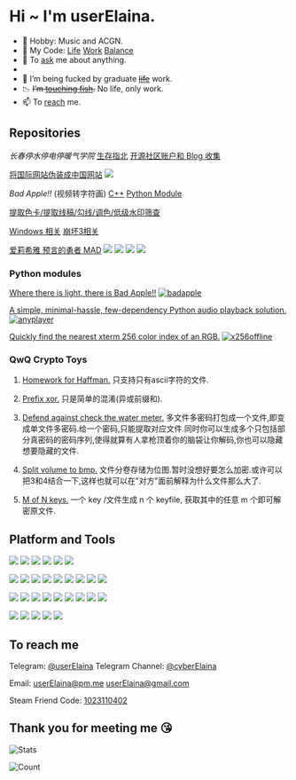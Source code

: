 # Hi ~ I'm userElaina.

- 🌸 Hobby: Music and ACGN.
- 🎵 My Code: [Life](https://github.com/userElaina) [Work](https://github.com/workelaina) [Balance](https://git.mil/)
- 💬 To [ask](https://github.com/userelaina/userelaina/issues) me about anything.
- 
- 🧪 I’m being fucked by graduate ~~[life](https://t.me/s/MSc_Daily)~~ work.
- 📉 ~~I’m [touching fish](https://telegra.ph/%E8%BA%BA%E5%B9%B3%E5%8D%B3%E6%98%AF%E6%AD%A3%E4%B9%89-06-23).~~ No life, only work.
- 📫 To [reach](#to-reach-me) me.

<!-- ## Content -->

<!-- Map of [Stick Fight: The Game](https://store.steampowered.com/app/674940/) -->
<!-- [![](https://img.shields.io/steam/downloads/2136043969?style=flat-square&logo=steam&label=QwQ)](https://steamcommunity.com/sharedfiles/filedetails/?id=2136043969) -->

## Repositories

*长春停水停电停暖气学院*
[生存指北](https://github.com/userElaina/Open-JLU)
[开源社区账户和 Blog 收集](https://github.com/userElaina/JLU-roll)

[将国际网站伪装成中国网站](https://github.com/userElaina/this-is-the-China-website)
[![](https://img.shields.io/greasyfork/dt/461427?style=flat-square&logo=greasyfork&label=Greasy%20Fork)](https://greasyfork.org/scripts/461427)

*Bad Apple!!* (视频转字符画)
[C++](https://github.com/bad-apple-lab/Bad-Apple)
[Python Module](https://github.com/bad-apple-lab/Bad-Apple-Python-Module)

[提取色卡/提取线稿/勾线/调色/低级水印筛查](https://github.com/userElaina/color-card)

[Windows 相关](https://github.com/userElaina/About-Windows)
[崩坏3相关](https://github.com/userElaina/Honkai-Impact-3rd)

[爱莉希雅 预言的勇者 MAD](https://github.com/userElaina/the-brave-Elysia-of-prophecy)
[![](https://img.shields.io/badge/Bilibili-有字幕-00a1d6?style=flat-square&logo=bilibili)](https://www.bilibili.com/video/BV1qTmrYKEUP)
[![](https://img.shields.io/badge/Bilibili-无字幕-00a1d6?style=flat-square&logo=bilibili)](https://www.bilibili.com/video/BV1ZTmrYKE3W)
[![](https://img.shields.io/badge/YouTube-有字幕-ff0000?style=flat-square&logo=youtube)](https://www.youtube.com/watch?v=EkEbB38t2Cg)
[![](https://img.shields.io/badge/YouTube-无字幕-ff0000?style=flat-square&logo=youtube)](https://www.youtube.com/watch?v=tHiDTm-ReIQ)

### Python modules

[Where there is light, there is Bad Apple!!](https://github.com/bad-apple-lab/Bad-Apple-Python-Module)
[![badapple](https://img.shields.io/pypi/v/badapple.svg?style=flat-square&logo=pypi&label=badapple)](https://pypi.org/project/badapple)

[A simple, minimal-hassle, few-dependency Python audio playback solution.](https://github.com/userElaina/anyplayer)
[![anyplayer](https://img.shields.io/pypi/v/anyplayer.svg?style=flat-square&logo=pypi&label=anyplayer)](https://pypi.org/project/anyplayer)

[Quickly find the nearest xterm 256 color index of an RGB.](https://github.com/userElaina/python-x256-offline)
[![x256offline](https://img.shields.io/pypi/v/x256offline.svg?style=flat-square&logo=pypi&label=x256offline)](https://pypi.org/project/x256offline)

### QwQ Crypto Toys

1. [Homework for Haffman.](https://github.com/userElaina/naive-Huffman)
只支持只有ascii字符的文件.

2. [Prefix xor.](https://github.com/userElaina/naive-confuse)
只是简单的混淆(异或前缀和).

3. [Defend against check the water meter.](https://github.com/userElaina/one-file-with-many-password)
多文件多密码打包成一个文件,即变成单文件多密码.给一个密码,只能提取对应文件.同时你可以生成多个只包括部分真密码的密码序列,使得就算有人拿枪顶着你的脑袋让你解码,你也可以隐藏想要隐藏的文件.

4. [Split volume to bmp.](https://github.com/userElaina/big-file-2-small-bmp)
文件分卷存储为位图.暂时没想好要怎么加密.或许可以把3和4结合一下,这样也就可以在"对方"面前解释为什么文件那么大了.

5. [M of N keys.](https://github.com/userElaina/m-of-n-keys)
一个 key /文件生成 n 个 keyfile, 获取其中的任意 m 个即可解密原文件.

## Platform and Tools

[![](https://img.shields.io/badge/Manjaro-37474f?style=flat-square&logo=manjaro)](https://manjaro.org/)
[![](https://img.shields.io/badge/Windows-0078d6?style=flat-square&logo=steamdeck)](https://store.steampowered.com/)
[![](https://img.shields.io/badge/Debian-a81d33?style=flat-square&logo=debian)](https://www.debian.org/)
[![](https://img.shields.io/badge/Proxmox%20VE-000000?style=flat-square&logo=proxmox)](https://www.proxmox.com/)
[![](https://img.shields.io/badge/Arch%20Linux-000000?style=flat-square&logo=arch-linux)](https://archlinux.org/)
[![](https://img.shields.io/badge/Ubuntu-2a001c?style=flat-square&logo=ubuntu)](https://ubuntu.com/)

[![](https://img.shields.io/badge/Python-ffd43b?style=flat-square&logo=python)](https://www.python.org/)
[![](https://img.shields.io/badge/C-5c6bc0?style=flat-square&logo=c)](https://en.wikipedia.org/wiki/C_(programming_language))
[![](https://img.shields.io/badge/C++-00599c?style=flat-square&logo=c%2B%2B)](https://en.wikipedia.org/wiki/C%2B%2B)
[![](https://img.shields.io/badge/Go-29beb0?style=flat-square&logo=go)](https://go.dev/)
[![](https://img.shields.io/badge/Java-f89820?style=flat-square&logo=openjdk)](https://www.java.com/)
[![](https://img.shields.io/badge/Lua-2c2d72?style=flat-square&logo=lua)](https://www.lua.org/)
[![](https://img.shields.io/badge/Rust-000000?style=flat-square&logo=rust)](https://www.rust-lang.org/)
[![](https://img.shields.io/badge/LaTeX-008080?style=flat-square&logo=latex)](https://www.latex-project.org/)
[![](https://img.shields.io/badge/Markdown-000000?style=flat-square&logo=markdown)](https://en.wikipedia.org/wiki/Markdown)

[![](https://img.shields.io/badge/VMware-005c8a?style=flat-square&logo=vmware)](https://www.vmware.com/)
[![](https://img.shields.io/badge/VirtualBox-183a61?style=flat-square&logo=virtualbox)](https://www.virtualbox.org/)
[![](https://img.shields.io/badge/QEMU-000000?style=flat-square&logo=qemu)](https://www.qemu.org/)
[![](https://img.shields.io/badge/VS%20Code-007acc?style=flat-square&logo=vim)](https://code.visualstudio.com/)
[![](https://img.shields.io/badge/VS-5c2d91?style=flat-square&logo=intellijidea)](https://visualstudio.microsoft.com/)
[![](https://img.shields.io/badge/PyCharm-000000?style=flat-square&logo=pycharm)](https://www.jetbrains.com/pycharm/)
[![](https://img.shields.io/badge/OBS-302e31?style=flat-square&logo=obs-studio)](https://obsproject.com/)
[![](https://img.shields.io/badge/Unity-000000?style=flat-square&logo=unity)](https://unity.com/)
[![](https://img.shields.io/badge/FFmpeg-007808?style=flat-square&logo=ffmpeg)](https://ffmpeg.org/)

[![](https://img.shields.io/badge/OpenCV-5c3ee8?style=flat-square&logo=opencv)](https://opencv.org/)
[![](https://img.shields.io/badge/Anaconda-000000?style=flat-square&logo=anaconda)](https://www.anaconda.com/)
[![](https://img.shields.io/badge/Jupyter-000000?style=flat-square&logo=jupyter)](https://jupyter.org/)
[![](https://img.shields.io/badge/PyTorch-000000?style=flat-square&logo=pytorch)](https://pytorch.org/)
[![](https://img.shields.io/badge/TensorFlow-000000?style=flat-square&logo=tensorflow)](https://www.tensorflow.org/)

## To reach me

Telegram: [@userElaina](https://t.me/userelaina) 
Telegram Channel: [@cyberElaina](https://t.me/cyberElaina)

Email: userElaina@pm.me userElaina@gmail.com

Steam Friend Code: [1023110402](https://steamcommunity.com/id/userElaina)

<!-- ## To reward me -->

<!-- https://paypal.me/mo19260817 -->

## Thank you for meeting me 😘

![Stats](https://github-readme-stats-git-masterorgs-github-readme-stats-team.vercel.app/api?username=userelaina&include_orgs=true&count_private=true&show_icons=true&include_all_commits=true&icon_color=F080C0)

![Count](https://count.getloli.com/get/@userElaina?theme=gelbooru)

